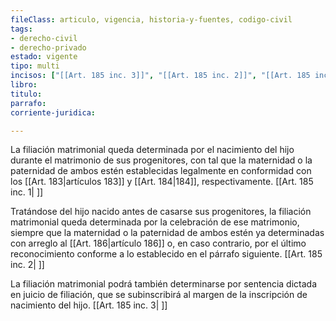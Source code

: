 ```yaml
---
fileClass: articulo, vigencia, historia-y-fuentes, codigo-civil
tags:
- derecho-civil
- derecho-privado
estado: vigente
tipo: multi
incisos: ["[[Art. 185 inc. 3]]", "[[Art. 185 inc. 2]]", "[[Art. 185 inc. 1]]"]
libro:
titulo:
parrafo:
corriente-juridica:

---
```

La filiación matrimonial queda determinada por el nacimiento del hijo durante el matrimonio de sus progenitores, con tal que la maternidad o la paternidad de ambos estén establecidas legalmente en conformidad con los [[Art. 183|artículos 183]] y [[Art. 184|184]], respectivamente. [[Art. 185 inc. 1| ]]

Tratándose del hijo nacido antes de casarse sus progenitores, la filiación matrimonial queda determinada por la celebración de ese matrimonio, siempre que la maternidad o la paternidad de ambos estén ya determinadas con arreglo al [[Art. 186|artículo 186]] o, en caso contrario, por el último reconocimiento conforme a lo establecido en el párrafo siguiente. [[Art. 185 inc. 2| ]]

La filiación matrimonial podrá también determinarse por sentencia dictada en juicio de filiación, que se subinscribirá al margen de la inscripción de nacimiento del hijo. [[Art. 185 inc. 3| ]]